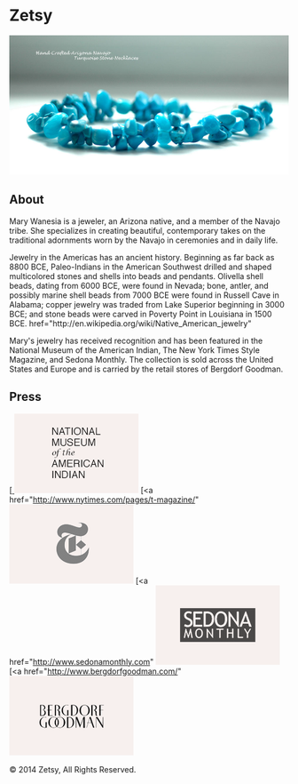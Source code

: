 <!-- Level 1 header -->
<h1>Zetsy</h1>

<!-- featured image -->
<img src=./images/necklace.jpg alt=necklace>

<!-- level 2 header -->
<h2>About</h2>

<!-- paragraph -->
<p> Mary Wanesia is a jeweler, an Arizona native, and a member of the Navajo tribe. She specializes in creating beautiful, contemporary takes on the traditional adornments worn by the Navajo in ceremonies and in daily life.</p>

<!-- paragraph -->
<p>Jewelry in the Americas has an ancient history. Beginning as far back as 8800 BCE, Paleo-Indians in the American Southwest drilled and shaped multicolored stones and shells into beads and pendants. Olivella shell beads, dating from 6000 BCE, were found in Nevada; bone, antler, and possibly marine shell beads from 7000 BCE were found in Russell Cave in Alabama; copper jewelry was traded from Lake Superior beginning in 3000 BCE; and stone beads were carved in Poverty Point in Louisiana in 1500 BCE. <a Learn more> href="http://en.wikipedia.org/wiki/Native_American_jewelry"</a>
</p>
<!-- Note: "Learn more" links to: http://en.wikipedia.org/wiki/Native_American_jewelry -->

<!-- paragraph -->
<p>Mary's jewelry has received recognition and has been featured in the National Museum of the American Indian, The New York Times Style Magazine, and Sedona Monthly. The collection is sold across the United States and Europe and is carried by the retail stores of Bergdorf Goodman.</p>

<!-- level 2 header -->
<h2>Press</h2>

<!-- press images -->
[<a href="http://nmai.si.edu"> <img src="./images/nmai-logo.png" alt="logo"></a>
[<a href="http://www.nytimes.com/pages/t-magazine/" <img src="./images/times-logo.png" alt="logo"></a>
[<a href="http://www.sedonamonthly.com" <img src="./images/sedona-logo.png" alt="logo"></a>
[<a href="http://www.bergdorfgoodman.com/" <img src="./images/bergdorf-logo.png" alt="logo"></a>

<!-- paragraph -->
<p>&copy; 2014 Zetsy, All Rights Reserved.</p>
